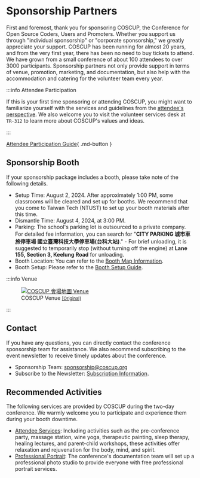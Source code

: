 # Sponsorship Partners

First and foremost, thank you for sponsoring COSCUP, the Conference for Open Source Coders, Users and Promoters. Whether you support us through "individual sponsorship" or "corporate sponsorship," we greatly appreciate your support. COSCUP has been running for almost 20 years, and from the very first year, there has been no need to buy tickets to attend. We have grown from a small conference of about 100 attendees to over 3000 participants. Sponsorship partners not only provide support in terms of venue, promotion, marketing, and documentation, but also help with the accommodation and catering for the volunteer team every year.

:::info Attendee Participation

If this is your first time sponsoring or attending COSCUP, you might want to familiarize yourself with the services and guidelines from the [attendee's perspective](./as_attendee.md). We also welcome you to visit the volunteer services desk at `TR-312` to learn more about COSCUP's values and ideas.

:::

[Attendee Participation Guide](./as_attendee.md){ .md-button }

## Sponsorship Booth

If your sponsorship package includes a booth, please take note of the following details.

- Setup Time: August 2, 2024. After approximately 1:00 PM, some classrooms will be cleared and set up for booths. We recommend that you come to Taiwan Tech (NTUST) to set up your booth materials after this time.
- Dismantle Time: August 4, 2024, at 3:00 PM.
- Parking: The school's parking lot is outsourced to a private company. For detailed fee information, you can search for "**CITY PARKING 城市車旅停車場 國立臺灣科技大學停車場(台科大站)**." - For brief unloading, it is suggested to temporarily stop (without turning off the engine) at **Lane 155, Section 3, Keelung Road** for unloading.
- Booth Location: You can refer to the [Booth Map Information](https://drive.google.com/file/d/19ggSO_tz8ozeyH9KwgJD_WAxLcEIL4kN/view).
- Booth Setup: Please refer to the [Booth Setup Guide](https://docs.google.com/presentation/d/1LYh8fVA4ef9h6Mc5sz0EqEYmZIONJgMV/).

:::info Venue

<figure markdown>
    <a href="https://volunteer.coscup.org/doc/coscup_venue.svg">
        <img alt="COSCUP 會場地圖 Venue" src="https://volunteer.coscup.org/doc/coscup_venue.svg">
    </a>
    <figcaption>COSCUP Venue <small><a href="https://volunteer.coscup.org/doc/coscup_venue.svg">[Original]</a></small></figcaption>
</figure>

:::

## Contact

If you have any questions, you can directly contact the conference sponsorship team for assistance. We also recommend subscribing to the event newsletter to receive timely updates about the conference.

- Sponsorship Team: <sponsorship@coscup.org>
- Subscribe to the Newsletter: [Subscription Information](../newsletters/index.md).

## Recommended Activities

The following services are provided by COSCUP during the two-day conference. We warmly welcome you to participate and experience them during your booth downtime.

- [Attendee Services](../attendee_services/index.md): Including activities such as the pre-conference party, massage station, wine yoga, therapeutic painting, sleep therapy, healing lectures, and parent-child workshops, these activities offer relaxation and rejuvenation for the body, mind, and spirit.
- [Professional Portrait](./as_attendee.md#professional-portrait): The conference's documentation team will set up a professional photo studio to provide everyone with free professional portrait services.
